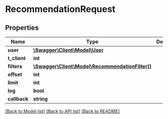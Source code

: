 # RecommendationRequest

## Properties
Name | Type | Description | Notes
------------ | ------------- | ------------- | -------------
**user** | [**\Swagger\Client\Model\User**](User.md) |  | 
**t_client** | **int** |  | 
**filters** | [**\Swagger\Client\Model\RecommendationFilter[]**](RecommendationFilter.md) |  | [optional] 
**offset** | **int** |  | [optional] 
**limit** | **int** |  | [optional] 
**log** | **bool** |  | [optional] 
**callback** | **string** |  | [optional] 

[[Back to Model list]](../README.md#documentation-for-models) [[Back to API list]](../README.md#documentation-for-api-endpoints) [[Back to README]](../README.md)


